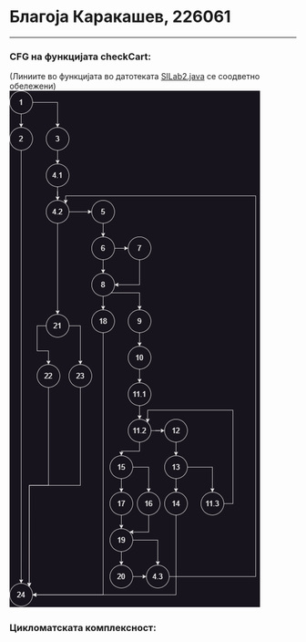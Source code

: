 # Благоја Каракашев, 226061
____

### CFG на функцијата checkCart:
(Линиите во функцијата во датотеката [SILab2.java](src/main/java/SILab2.java) се соодветно обележени)
![](images/checkCart_cfg.png)

### Цикломатската комплексност:
